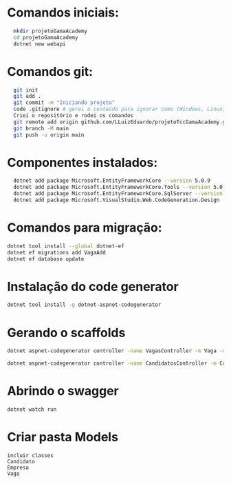 # Comandos iniciais:
``` bash
  mkdir projetoGamaAcademy
  cd projetoGamaAcademy
  dotnet new webapi
```

# Comandos git:
``` bash
  git init
  git add .
  git commit -m "Iniciando projeto"
  code .gitignore # gerei o conteúdo para ignorar como (Windows, Linux, Mac, DotnetCore, VisualStudioCore) no link: https://www.toptal.com/developers/gitignore
  Criei o repositório e rodei os comandos
  git remote add origin github.com/LLuizEduardo/projetoTccGamaAcademy.git
  git branch -M main
  git push -u origin main
```

# Componentes instalados:
``` bash
  dotnet add package Microsoft.EntityFrameworkCore --version 5.0.9
  dotnet add package Microsoft.EntityFrameworkCore.Tools --version 5.0.9
  dotnet add package Microsoft.EntityFrameworkCore.SqlServer --version 5.0.9
  dotnet add package Microsoft.VisualStudio.Web.CodeGeneration.Design --version 5.0.2
```

# Comandos para migração:
``` bash
dotnet tool install --global dotnet-ef
dotnet ef migrations add VagaAdd
dotnet ef database update
```

# Instalação do code generator
``` bash
dotnet tool install -g dotnet-aspnet-codegenerator
```

# Gerando o scaffolds
``` bash
dotnet aspnet-codegenerator controller -name VagasController -m Vaga -dc DbContexto --relativeFolderPathControllers

dotnet aspnet-codegenerator controller -name CandidatosController -m Candidato -dc DbContexto--relativeFolderPath Controllers

```
# Abrindo o swagger
``` bash
dotnet watch run
```

# Criar pasta Models
```
incluir classes
Candidato
Empresa
Vaga
```


